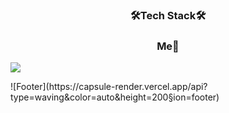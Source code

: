 
<h3 align="center">🛠Tech Stack🛠</h3>

<h3 align="center">Me👋</h3>
<p aling="center">
<a href="https://blog.naver.com/dheotjd4824"><img src="https://img.shields.io/badge/Blog-3DDC84?style=flat-square&logo=Blogger&logoColor=white"/></a>
</p>
![Footer](https://capsule-render.vercel.app/api?type=waving&color=auto&height=200&section=footer)
